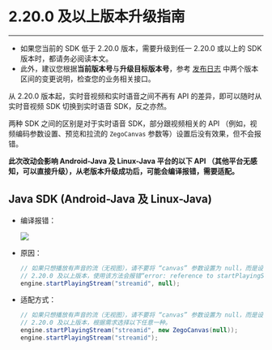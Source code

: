 # 2.20.0 及以上版本升级指南

- - -

<Warning title="注意">


- 如果您当前的 SDK 低于 2.20.0 版本，需要升级到任一 2.20.0 或以上的 SDK 版本时，都请务必阅读本文。
- 此外，建议您根据**当前版本号**与**升级目标版本号**，参考 [发布日志](https://doc-zh.zego.im/article/12540) 中两个版本区间的变更说明，检查您的业务相关接口。
</Warning>

从 2.20.0 版本起，实时音视频和实时语音之间不再有 API 的差异，即可以随时从实时音视频 SDK 切换到实时语音 SDK，反之亦然。

两种 SDK 之间的区别是对于实时语音 SDK，部分跟视频相关的 API （例如，视频编码参数设置、预览和拉流的 `ZegoCanvas` 参数等）设置后没有效果，但不会报错。

**此次改动会影响 Android-Java 及 Linux-Java 平台的以下 API （其他平台无感知，可以直接升级），从老版本升级成功后，可能会编译报错，需要适配。**

## Java SDK (Android-Java 及 Linux-Java)

- 编译报错：
    <Frame width="512" height="auto" caption=""><img src="https://doc-media.zego.im/sdk-doc/Pics/FAQ/Android/express_v2_20_startplayingstream_error_java.png" /></Frame>

- 原因：

    ```java
    // 如果只想播放有声音的流（无视图），请不要将 “canvas” 参数设置为 null，而是设置一个空的 ZegoCanvas，或者不填写第二个参数。
    // 2.20.0 及以上版本，使用该方法会报错“error: reference to startPlayingStream is ambiguous”。
    engine.startPlayingStream("streamid", null); 
    ```

- 适配方式：

    ```java
    // 如果只想播放有声音的流（无视图），请不要将 “canvas” 参数设置为 null，而是设置一个空的 ZegoCanvas，或者不填写第二个参数。
    // 2.20.0 及以上版本，根据需求选择以下任意一种。
    engine.startPlayingStream("streamid", new ZegoCanvas(null)); 
    engine.startPlayingStream("streamid"); 
    ```

<Content />